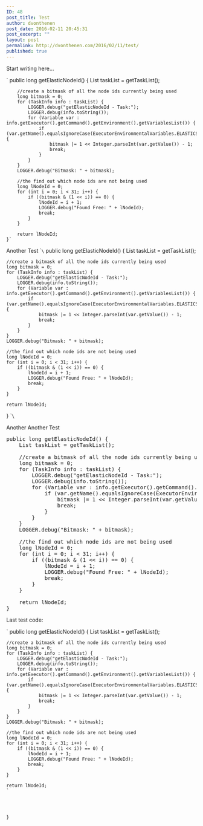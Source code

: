 ```yaml
---
ID: 48
post_title: Test
author: dvonthenen
post_date: 2016-02-11 20:45:31
post_excerpt: ""
layout: post
permalink: http://dvonthenen.com/2016/02/11/test/
published: true
---
```

Start writing here...

` public long getElasticNodeId() { List taskList = getTaskList();

        //create a bitmask of all the node ids currently being used
        long bitmask = 0;
        for (TaskInfo info : taskList) {
            LOGGER.debug("getElasticNodeId - Task:");
            LOGGER.debug(info.toString());
            for (Variable var : info.getExecutor().getCommand().getEnvironment().getVariablesList()) {
                if (var.getName().equalsIgnoreCase(ExecutorEnvironmentalVariables.ELASTICSEARCH_NODE_ID)) {
                    bitmask |= 1 << Integer.parseInt(var.getValue()) - 1;
                    break;
                }
            }
        }
        LOGGER.debug("Bitmask: " + bitmask);
    
        //the find out which node ids are not being used
        long lNodeId = 0;
        for (int i = 0; i < 31; i++) {
            if ((bitmask & (1 << i)) == 0) {
                lNodeId = i + 1;
                LOGGER.debug("Found Free: " + lNodeId);
                break;
            }
        }
    
        return lNodeId;
    }`
    

Another Test \``\` public long getElasticNodeId() { List taskList = getTaskList();

    //create a bitmask of all the node ids currently being used
    long bitmask = 0;
    for (TaskInfo info : taskList) {
        LOGGER.debug("getElasticNodeId - Task:");
        LOGGER.debug(info.toString());
        for (Variable var : info.getExecutor().getCommand().getEnvironment().getVariablesList()) {
            if (var.getName().equalsIgnoreCase(ExecutorEnvironmentalVariables.ELASTICSEARCH_NODE_ID)) {
                bitmask |= 1 << Integer.parseInt(var.getValue()) - 1;
                break;
            }
        }
    }
    LOGGER.debug("Bitmask: " + bitmask);
    
    //the find out which node ids are not being used
    long lNodeId = 0;
    for (int i = 0; i < 31; i++) {
        if ((bitmask & (1 << i)) == 0) {
            lNodeId = i + 1;
            LOGGER.debug("Found Free: " + lNodeId);
            break;
        }
    }
    
    return lNodeId;
    

} \``\`

Another Another Test

<pre>public long getElasticNodeId() {
    List taskList = getTaskList();

    //create a bitmask of all the node ids currently being used
    long bitmask = 0;
    for (TaskInfo info : taskList) {
        LOGGER.debug("getElasticNodeId - Task:");
        LOGGER.debug(info.toString());
        for (Variable var : info.getExecutor().getCommand().getEnvironment().getVariablesList()) {
            if (var.getName().equalsIgnoreCase(ExecutorEnvironmentalVariables.ELASTICSEARCH_NODE_ID)) {
                bitmask |= 1 &lt;&lt; Integer.parseInt(var.getValue()) - 1;
                break;
            }
        }
    }
    LOGGER.debug("Bitmask: " + bitmask);

    //the find out which node ids are not being used
    long lNodeId = 0;
    for (int i = 0; i &lt; 31; i++) {
        if ((bitmask & (1 &lt;&lt; i)) == 0) {
            lNodeId = i + 1;
            LOGGER.debug("Found Free: " + lNodeId);
            break;
        }
    }

    return lNodeId;
}
</pre>

Last test code:

`
public long getElasticNodeId() {
    List taskList = getTaskList();</p>

<pre><code>//create a bitmask of all the node ids currently being used
long bitmask = 0;
for (TaskInfo info : taskList) {
    LOGGER.debug("getElasticNodeId - Task:");
    LOGGER.debug(info.toString());
    for (Variable var : info.getExecutor().getCommand().getEnvironment().getVariablesList()) {
        if (var.getName().equalsIgnoreCase(ExecutorEnvironmentalVariables.ELASTICSEARCH_NODE_ID)) {
            bitmask |= 1 << Integer.parseInt(var.getValue()) - 1;
            break;
        }
    }
}
LOGGER.debug("Bitmask: " + bitmask);

//the find out which node ids are not being used
long lNodeId = 0;
for (int i = 0; i < 31; i++) {
    if ((bitmask & (1 << i)) == 0) {
        lNodeId = i + 1;
        LOGGER.debug("Found Free: " + lNodeId);
        break;
    }
}

return lNodeId;
`</pre> 
} </code>